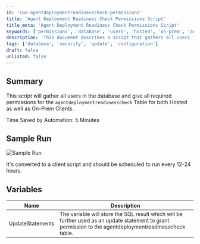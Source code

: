 ```yaml
---
id: 'cwa-agentdeploymentreadinesscheck-permissions'
title: 'Agent Deployment Readiness Check Permissions Script'
title_meta: 'Agent Deployment Readiness Check Permissions Script'
keywords: ['permissions', 'database', 'users', 'hosted', 'on-prem', 'automation']
description: 'This document describes a script that gathers all users in the database and grants the necessary permissions for the agentdeploymentreadinesscheck table for both Hosted and On-Prem Clients. The script is designed to save time by automating the permission assignment process and should be scheduled to run every 12-24 hours.'
tags: ['database', 'security', 'update', 'configuration']
draft: false
unlisted: false
---
```

## Summary

This script will gather all users in the database and give all required permissions for the `agentdeploymentreadinesscheck` Table for both Hosted as well as On-Prem Clients.

Time Saved by Automation: 5 Minutes

## Sample Run

![Sample Run](..\..\..\static\img\MySQL---Permission---Set-agentdeploymentreadinesscheck-Table-Permissions\image_1.png)

It's converted to a client script and should be scheduled to run every 12-24 hours.

## Variables

| Name            | Description                                                                                             |
|-----------------|---------------------------------------------------------------------------------------------------------|
| UpdateStatements | The variable will store the SQL result which will be further used as an update statement to grant permission to the agentdeploymentreadinesscheck table. |


